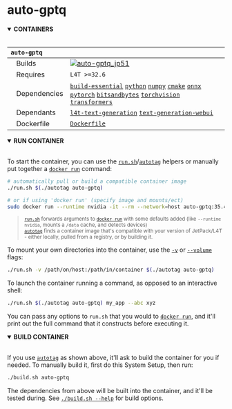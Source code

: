 # auto-gptq

<details open>
<summary><b>CONTAINERS</b></summary>
<br>

| **`auto-gptq`** | |
| :-- | :-- |
| &nbsp;&nbsp;&nbsp;Builds | [![`auto-gptq_jp51`](https://img.shields.io/github/actions/workflow/status/dusty-nv/jetson-containers/auto-gptq_jp51.yml?label=auto-gptq_jp51)](https://github.com/dusty-nv/jetson-containers/actions/workflows/auto-gptq_jp51.yml) |
| &nbsp;&nbsp;&nbsp;Requires | `L4T >=32.6` |
| &nbsp;&nbsp;&nbsp;Dependencies | [`build-essential`](/packages/build-essential) [`python`](/packages/python) [`numpy`](/packages/numpy) [`cmake`](/packages/cmake/cmake_pip) [`onnx`](/packages/onnx) [`pytorch`](/packages/pytorch) [`bitsandbytes`](/packages/llm/bitsandbytes) [`torchvision`](/packages/pytorch/torchvision) [`transformers`](/packages/llm/transformers) |
| &nbsp;&nbsp;&nbsp;Dependants | [`l4t-text-generation`](/packages/l4t/l4t-text-generation) [`text-generation-webui`](/packages/llm/text-generation-webui) |
| &nbsp;&nbsp;&nbsp;Dockerfile | [`Dockerfile`](Dockerfile) |

</details>

<details open>
<summary><b>RUN CONTAINER</b></summary>
<br>

To start the container, you can use the [`run.sh`](/run.sh)/[`autotag`](/autotag) helpers or manually put together a [`docker run`](https://docs.docker.com/engine/reference/commandline/run/) command:
```bash
# automatically pull or build a compatible container image
./run.sh $(./autotag auto-gptq)

# or if using 'docker run' (specify image and mounts/ect)
sudo docker run --runtime nvidia -it --rm --network=host auto-gptq:35.4.1

```
> <sup>[`run.sh`](/run.sh) forwards arguments to [`docker run`](https://docs.docker.com/engine/reference/commandline/run/) with some defaults added (like `--runtime nvidia`, mounts a `/data` cache, and detects devices)</sup><br>
> <sup>[`autotag`](/autotag) finds a container image that's compatible with your version of JetPack/L4T - either locally, pulled from a registry, or by building it.</sup>

To mount your own directories into the container, use the [`-v`](https://docs.docker.com/engine/reference/commandline/run/#volume) or [`--volume`](https://docs.docker.com/engine/reference/commandline/run/#volume) flags:
```bash
./run.sh -v /path/on/host:/path/in/container $(./autotag auto-gptq)
```
To launch the container running a command, as opposed to an interactive shell:
```bash
./run.sh $(./autotag auto-gptq) my_app --abc xyz
```
You can pass any options to `run.sh` that you would to [`docker run`](https://docs.docker.com/engine/reference/commandline/run/), and it'll print out the full command that it constructs before executing it.
</details>
<details open>
<summary><b>BUILD CONTAINER</b></summary>
<br>

If you use [`autotag`](/autotag) as shown above, it'll ask to build the container for you if needed.  To manually build it, first do this System Setup, then run:
```bash
./build.sh auto-gptq
```
The dependencies from above will be built into the container, and it'll be tested during.  See [`./build.sh --help`](/jetson_containers/build.py) for build options.
</details>
